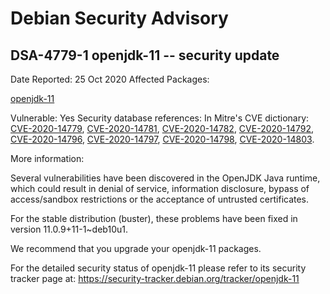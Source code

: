
Debian Security Advisory
========================


DSA-4779-1 openjdk-11 -- security update
----------------------------------------



Date Reported:
25 Oct 2020
Affected Packages:

[openjdk-11](https://packages.debian.org/src:openjdk-11)

Vulnerable:
Yes
Security database references:
In Mitre's CVE dictionary: [CVE-2020-14779](https://security-tracker.debian.org/tracker/CVE-2020-14779), [CVE-2020-14781](https://security-tracker.debian.org/tracker/CVE-2020-14781), [CVE-2020-14782](https://security-tracker.debian.org/tracker/CVE-2020-14782), [CVE-2020-14792](https://security-tracker.debian.org/tracker/CVE-2020-14792), [CVE-2020-14796](https://security-tracker.debian.org/tracker/CVE-2020-14796), [CVE-2020-14797](https://security-tracker.debian.org/tracker/CVE-2020-14797), [CVE-2020-14798](https://security-tracker.debian.org/tracker/CVE-2020-14798), [CVE-2020-14803](https://security-tracker.debian.org/tracker/CVE-2020-14803).  

More information:

Several vulnerabilities have been discovered in the OpenJDK Java runtime,
which could result in denial of service, information disclosure, bypass of
access/sandbox restrictions or the acceptance of untrusted certificates.


For the stable distribution (buster), these problems have been fixed in
version 11.0.9+11-1~deb10u1.


We recommend that you upgrade your openjdk-11 packages.


For the detailed security status of openjdk-11 please refer to
its security tracker page at:
<https://security-tracker.debian.org/tracker/openjdk-11>





